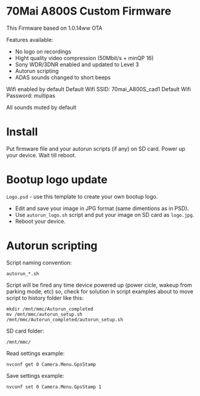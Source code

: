 # 70Mai A800S Custom Firmware
This Firmware based on 1.0.14ww OTA

Features available:

- No logo on recordings
- Hight quality video compression (50Mbit/s + minQP 16)
- Sony WDR/3DNR enabled and updated to Level 3
- Autorun scripting
- ADAS sounds changed to short beeps

Wifi enabled by default
Default Wifi SSID: 70mai_A800S_cad1
Default Wifi Password: multipas

All sounds muted by default

# Install

Put firmware file and your autorun scripts (if any) on SD card.
Power up your device.
Wait till reboot.

# Bootup logo update

`Logo.psd` - use this template to create your own bootup logo.

- Edit and save your image in JPG format (same dimentions as in PSD).
- Use `autorun_logo.sh` script and put your image on SD card as `logo.jpg`.
- Reboot your device.

# Autorun scripting

Script naming convention:

`autorun_*.sh`

Script will be fired any time device powered up (power cicle, wakeup from parking mode, etc) so, check for solution in script examples about to move script to history folder like this:

```
mkdir /mnt/mmc/Autorun_completed
mv /mnt/mmc/autorun_setup.sh /mnt/mmc/Autorun_completed/autorun_setup.sh
```

SD card folder:

`/mnt/mmc/`

Read settings example:

`nvconf get 0 Camera.Menu.GpsStamp`

Save settings example:

`nvconf set 0 Camera.Menu.GpsStamp 1`